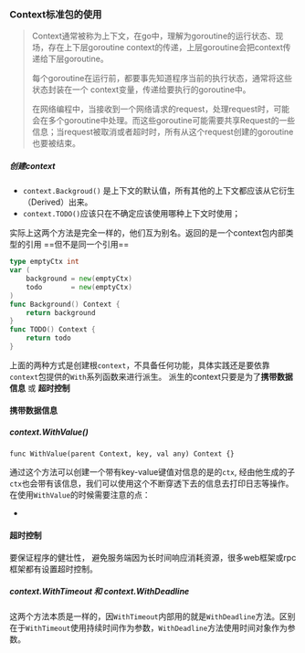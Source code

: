 ### Context标准包的使用

> Context通常被称为上下文，在go中，理解为goroutine的运行状态、现场，存在上下层goroutine context的传递，上层goroutine会把context传递给下层goroutine。
>
> 每个goroutine在运行前，都要事先知道程序当前的执行状态，通常将这些状态封装在一个 context变量，传递给要执行的goroutine中。
>
> 在网络编程中，当接收到一个网络请求的request，处理request时，可能会在多个goroutine中处理。而这些goroutine可能需要共享Request的一些信息；当request被取消或者超时时，所有从这个request创建的goroutine也要被结束。

##### 创建context

- `context.Backgroud()` 是上下文的默认值，所有其他的上下文都应该从它衍生（Derived）出来。
- `context.TODO()`应该只在不确定应该使用哪种上下文时使用；

实际上这两个方法是完全一样的，他们互为别名。返回的是一个context包内部类型的引用 ==但不是同一个引用==

```go
type emptyCtx int
var (
	background = new(emptyCtx)
	todo       = new(emptyCtx)
)
func Background() Context {
	return background
}
func TODO() Context {
	return todo
}
```

上面的两种方式是创建根`context`，不具备任何功能，具体实践还是要依靠`context`包提供的`With`系列函数来进行派生。 派生的context只要是为了**携带数据信息** 或 **超时控制**

#### 携带数据信息 

##### context.WithValue()

`func WithValue(parent Context, key, val any) Context {}`

通过这个方法可以创建一个带有key-value键值对信息的是的`ctx`, 经由他生成的子`ctx`也会带有该信息，我们可以使用这个不断穿透下去的信息去打印日志等操作。在使用`WithValue`的时候需要注意的点：

- 



#### 超时控制

要保证程序的健壮性， 避免服务端因为长时间响应消耗资源，很多web框架或rpc框架都有设置超时控制。

##### context.WithTimeout 和 context.WithDeadline 

这两个方法本质是一样的，因`WithTimeout`内部用的就是`WithDeadline`方法。区别在于`WithTimeout`使用持续时间作为参数，`WithDeadline`方法使用时间对象作为参数。





